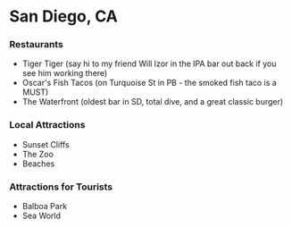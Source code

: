 # San Diego, CA

### Restaurants
- Tiger Tiger (say hi to my friend Will Izor in the IPA bar out back if you see him working there)
- Oscar's Fish Tacos (on Turquoise St in PB - the smoked fish taco is a MUST)
- The Waterfront (oldest bar in SD, total dive, and a great classic burger)

### Local Attractions
- Sunset Cliffs
- The Zoo
- Beaches

### Attractions for Tourists
- Balboa Park
- Sea World

